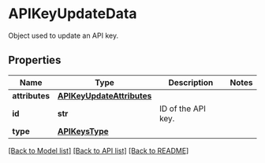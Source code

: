# APIKeyUpdateData

Object used to update an API key.
## Properties
Name | Type | Description | Notes
------------ | ------------- | ------------- | -------------
**attributes** | [**APIKeyUpdateAttributes**](APIKeyUpdateAttributes.md) |  | 
**id** | **str** | ID of the API key. | 
**type** | [**APIKeysType**](APIKeysType.md) |  | 

[[Back to Model list]](README.md#documentation-for-models) [[Back to API list]](README.md#documentation-for-api-endpoints) [[Back to README]](README.md)


